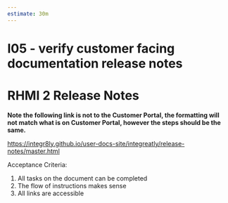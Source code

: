 ```yaml
---
estimate: 30m
---
```


# I05 - verify customer facing documentation release notes

# RHMI 2 Release Notes

**Note the following link is not to the Customer Portal, the formatting will not match what is on Customer Portal, however the steps should be the same.**

https://integr8ly.github.io/user-docs-site/integreatly/release-notes/master.html

Acceptance Criteria:

1. All tasks on the document can be completed
2. The flow of instructions makes sense
3. All links are accessible
